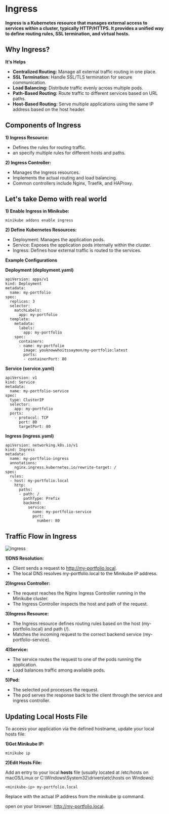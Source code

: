 # Ingress
**Ingress is a Kubernetes resource that manages external access to services within a cluster, typically HTTP/HTTPS. It provides a unified way to define routing rules, SSL termination, and virtual hosts.**

## Why Ingress?
**It's Helps**

- **Centralized Routing:** Manage all external traffic routing in one place.
- **SSL Termination:** Handle SSL/TLS termination for secure communication.
- **Load Balancing:** Distribute traffic evenly across multiple pods.
- **Path-Based Routing:** Route traffic to different services based on URL paths.
- **Host-Based Routing:** Serve multiple applications using the same IP address based on the host header.

## Components of Ingress

**1) Ingress Resource:**
- Defines the rules for routing traffic.
- an specify multiple rules for different hosts and paths.

**2) Ingress Controller:**
- Manages the Ingress resources.
- Implements the actual routing and load balancing.
- Common controllers include Nginx, Traefik, and HAProxy.


## Let's take Demo with real world 

**1) Enable Ingress in Minikube:**
   ```
   minikube addons enable ingress
   ```
**2) Define Kubernetes Resources:**
   - Deployment: Manages the application pods.
   - Service: Exposes the application pods internally within the cluster.
   - Ingress: Defines how external traffic is routed to the services.

**Example Configurations**

**Deployment (deployment.yaml)**

```
apiVersion: apps/v1
kind: Deployment
metadata:
  name: my-portfolio
spec:
  replicas: 3
  selector:
    matchLabels:
      app: my-portfolio
  template:
    metadata:
      labels:
        app: my-portfolio
    spec:
      containers:
      - name: my-portfolio
        image: youknowwhoitssaymon/my-portfolio:latest
        ports:
        - containerPort: 80
```


**Service (service.yaml)**

```
apiVersion: v1
kind: Service
metadata:
  name: my-portfolio-service
spec:
  type: ClusterIP
  selector:
    app: my-portfolio
  ports:
    - protocol: TCP
      port: 80
      targetPort: 80
```

**Ingress (ingress.yaml)**

```
apiVersion: networking.k8s.io/v1
kind: Ingress
metadata:
  name: my-portfolio-ingress
  annotations:
    nginx.ingress.kubernetes.io/rewrite-target: /
spec:
  rules:
  - host: my-portfolio.local
    http:
      paths:
      - path: /
        pathType: Prefix
        backend:
          service:
            name: my-portfolio-service
            port:
              number: 80
```


## Traffic Flow in Ingress

![ingress](https://github.com/MdShafiqulSaymon/Portfolio/assets/68004638/8ac9f869-9a16-482e-9cf5-6000758a0760)


**1)DNS Resolution:**

- Client sends a request to http://my-portfolio.local.
- The local DNS resolves my-portfolio.local to the Minikube IP address.

**2)Ingress Controller:**

- The request reaches the Nginx Ingress Controller running in the Minikube cluster.
- The Ingress Controller inspects the host and path of the request.
  
**3)Ingress Resource:**

- The Ingress resource defines routing rules based on the host (my-portfolio.local) and path (/).
- Matches the incoming request to the correct backend service (my-portfolio-service).


**4)Service:**

- The service routes the request to one of the pods running the application.
- Load balances traffic among available pods.

**5)Pod:**

- The selected pod processes the request.
- The pod serves the response back to the client through the service and ingress controller.


## Updating Local Hosts File
To access your application via the defined hostname, update your local hosts file:

**1)Get Minikube IP:**

```
minikube ip
```

**2)Edit Hosts File:**

Add an entry to your local **hosts** file (usually located at /etc/hosts on macOS/Linux or C:\Windows\System32\drivers\etc\hosts on Windows):

```
<minikube-ip> my-portfolio.local
```
Replace <minikube-ip> with the actual IP address from the minikube ip command.

open on your browser: http://my-portfolio.local.


